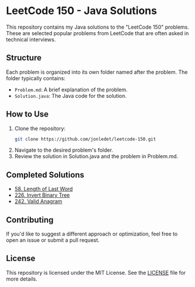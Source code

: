 # LeetCode 150 - Java Solutions

This repository contains my Java solutions to the "LeetCode 150" problems. These are selected popular problems from LeetCode that are often asked in technical interviews.

## Structure

Each problem is organized into its own folder named after the problem. The folder typically contains:

- `Problem.md`: A brief explanation of the problem.
- `Solution.java`: The Java code for the solution.

## How to Use

1. Clone the repository:
   ```bash
   git clone https://github.com/jonledet/leetcode-150.git
   ```
2. Navigate to the desired problem's folder.
3. Review the solution in Solution.java and the problem in Problem.md.

## Completed Solutions

- [58. Length of Last Word](src/com/jonledet/lengthoflastword/Solution.java)
- [226. Invert Binary Tree](src/com/jonledet/invertbinarytree/Solution.java)
- [242. Valid Anagram](src/com/jonledet/validanagram/Solution.java)

## Contributing

If you'd like to suggest a different approach or optimization, feel free to open an issue or submit a pull request.

## License

This repository is licensed under the MIT License. See the [LICENSE](LICENSE) file for more details.
